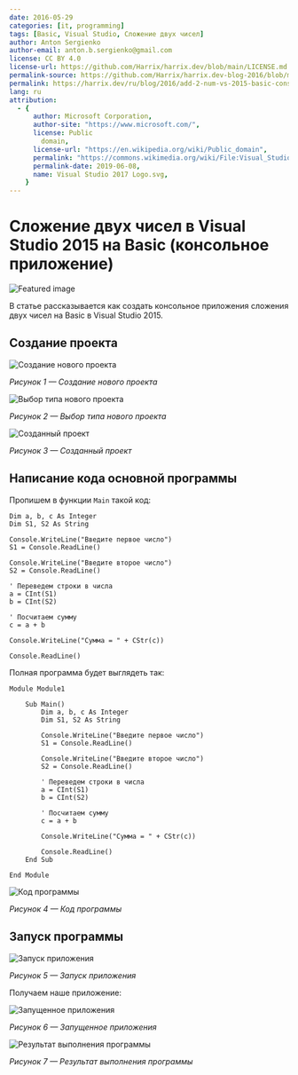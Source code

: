 ```yaml
---
date: 2016-05-29
categories: [it, programming]
tags: [Basic, Visual Studio, Сложение двух чисел]
author: Anton Sergienko
author-email: anton.b.sergienko@gmail.com
license: CC BY 4.0
license-url: https://github.com/Harrix/harrix.dev/blob/main/LICENSE.md
permalink-source: https://github.com/Harrix/harrix.dev-blog-2016/blob/main/add-2-num-vs-2015-basic-console/add-2-num-vs-2015-basic-console.md
permalink: https://harrix.dev/ru/blog/2016/add-2-num-vs-2015-basic-console/
lang: ru
attribution:
  - {
      author: Microsoft Corporation,
      author-site: "https://www.microsoft.com/",
      license: Public
        domain,
      license-url: "https://en.wikipedia.org/wiki/Public_domain",
      permalink: "https://commons.wikimedia.org/wiki/File:Visual_Studio_2017_Logo.svg",
      permalink-date: 2019-06-08,
      name: Visual Studio 2017 Logo.svg,
    }
---
```


# Сложение двух чисел в Visual Studio 2015 на Basic (консольное приложение)

![Featured image](featured-image.svg)

В статье рассказывается как создать консольное приложения сложения двух чисел на Basic в Visual Studio 2015.

## Создание проекта

![Создание нового проекта](img/new-project_01.png)

_Рисунок 1 — Создание нового проекта_

![Выбор типа нового проекта](img/new-project_02.png)

_Рисунок 2 — Выбор типа нового проекта_

![Созданный проект](img/new-project_03.png)

_Рисунок 3 — Созданный проект_

## Написание кода основной программы

Пропишем в функции `Main` такой код:

```bas
Dim a, b, c As Integer
Dim S1, S2 As String

Console.WriteLine("Введите первое число")
S1 = Console.ReadLine()

Console.WriteLine("Введите второе число")
S2 = Console.ReadLine()

' Переведем строки в числа
a = CInt(S1)
b = CInt(S2)

' Посчитаем сумму
c = a + b

Console.WriteLine("Сумма = " + CStr(c))

Console.ReadLine()
```

Полная программа будет выглядеть так:

```bas
Module Module1

    Sub Main()
        Dim a, b, c As Integer
        Dim S1, S2 As String

        Console.WriteLine("Введите первое число")
        S1 = Console.ReadLine()

        Console.WriteLine("Введите второе число")
        S2 = Console.ReadLine()

        ' Переведем строки в числа
        a = CInt(S1)
        b = CInt(S2)

        ' Посчитаем сумму
        c = a + b

        Console.WriteLine("Сумма = " + CStr(c))

        Console.ReadLine()
    End Sub

End Module
```

![Код программы](img/code.png)

_Рисунок 4 — Код программы_

## Запуск программы

![Запуск приложения](img/run.png)

_Рисунок 5 — Запуск приложения_

Получаем наше приложение:

![Запущенное приложения](img/result_01.png)

_Рисунок 6 — Запущенное приложения_

![Результат выполнения программы](img/result_02.png)

_Рисунок 7 — Результат выполнения программы_

